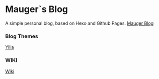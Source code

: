 # Mauger`s Blog
 A simple personal blog, based on Hexo and Github Pages. [Mauger Blog](https://maugerwu.github.io/)

### Blog Themes
[Yilia](https://github.com/litten/hexo-theme-yilia)

### WIKI
[Wiki](https://github.com/MaugerWu/MaugerWu.github.io/wiki/index)
